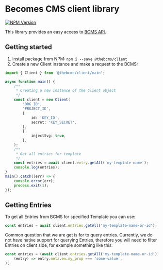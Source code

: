 # Becomes CMS client library

[![NPM Version][npm-image]][npm-url]

[npm-image]: https://img.shields.io/npm/v/@thebcms/client.svg
[npm-url]: https://npmjs.org/package/@thebcms/client

This library provides an easy access to [BCMS API](https://github.com/becomesco/cms).

## Getting started

1. Install package from NPM: `npm i --save @thebcms/client`
2. Create a new Client instance and make a request to the BCMS:

```ts
import { Client } from '@thebcms/client/main';

async function main() {
    /**
     * Creating a new instance of the Client object
     */
    const client = new Client(
        'ORG_ID',
        'PROJECT_ID',
        {
            id: 'KEY_ID',
            secret: 'KEY_SECRET',
        },
        {
            injectSvg: true,
        },
    );
    /**
     * Get all entries for template
     */
    const entries = await client.entry.getAll('my-template-name');
    console.log(entries);
}
main().catch((err) => {
    console.error(err);
    process.exit(1);
});
```

## Getting Entries

To get all Entries from BCMS for specified Template you can use:

```ts
const entries = await client.entries.getAll('my-template-name-or-id');
```

Common question that we are get is for to query entries. Currently, we do not have native support for querying Entries, therefore you will need to filter Entries on client side, for example something like this:

```ts
const entries = (await client.entries.getAll('my-template-name-or-id')).filter(
    (entry) => entry.meta.en.my_prop === 'some-value',
);
```
